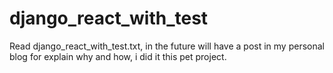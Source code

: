# django_react_with_test

Read django_react_with_test.txt, in the future will have a post in my personal blog for explain why and how, i did it this pet project.
